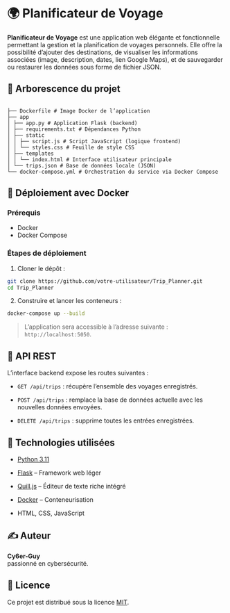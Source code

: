 # 🌍 Planificateur de Voyage

**Planificateur de Voyage** est une application web élégante et fonctionnelle permettant la gestion et la planification de voyages personnels. Elle offre la possibilité d’ajouter des destinations, de visualiser les informations associées (image, description, dates, lien Google Maps), et de sauvegarder ou restaurer les données sous forme de fichier JSON.

## 🧱 Arborescence du projet


```

├── Dockerfile # Image Docker de l’application  
├── app  
│ ├── app.py # Application Flask (backend)  
│ ├── requirements.txt # Dépendances Python  
│ ├── static  
│ │ ├── script.js # Script JavaScript (logique frontend)  
│ │ └── styles.css # Feuille de style CSS  
│ ├── templates  
│ │ └── index.html # Interface utilisateur principale  
│ └── trips.json # Base de données locale (JSON)  
└── docker-compose.yml # Orchestration du service via Docker Compose

```

## 🚀 Déploiement avec Docker

### Prérequis

- Docker
- Docker Compose

### Étapes de déploiement

1. Cloner le dépôt :

```bash
git clone https://github.com/votre-utilisateur/Trip_Planner.git
cd Trip_Planner

```

2.  Construire et lancer les conteneurs :
    

```bash
docker-compose up --build

```

> L’application sera accessible à l’adresse suivante : `http://localhost:5050`.

## 🔧 API REST

L’interface backend expose les routes suivantes :

-   `GET /api/trips` : récupère l’ensemble des voyages enregistrés.
    
-   `POST /api/trips` : remplace la base de données actuelle avec les nouvelles données envoyées.
    
-   `DELETE /api/trips` : supprime toutes les entrées enregistrées.
    

## 🧰 Technologies utilisées

-   [Python 3.11](https://www.python.org/)
    
-   [Flask](https://flask.palletsprojects.com/) – Framework web léger
    
-   [Quill.js](https://quilljs.com/) – Éditeur de texte riche intégré
    
-   [Docker](https://www.docker.com/) – Conteneurisation
    
-   HTML, CSS, JavaScript
    

## ✍️ Auteur

**Cy6er-Guy**  
 passionné en cybersécurité.

## 📄 Licence

Ce projet est distribué sous la licence [MIT](https://opensource.org/licenses/MIT).
